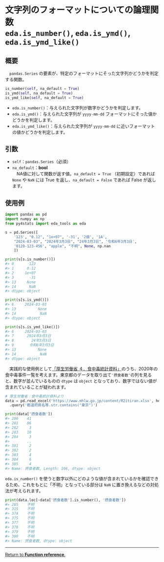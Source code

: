 # 文字列のフォーマットについての論理関数</br> `eda.is_number()`, `eda.is_ymd()`,  `eda.is_ymd_like()`

## 概要

　`pandas.Series` の要素が、特定のフォーマットにそった文字列かどうかを判定する関数。

```python
is_number(self, na_default = True)
is_ymd(self, na_default = True)
is_ymd_like(self, na_default = True)
```

- `eda.is_number()`：与えられた文字列が数字かどうかを判定します。
- `eda.is_ymd()`：与えられた文字列が `yyyy-mm-dd` フォーマットにそった値かどうかを判定します。
- `eda.is_ymd_like()`：与えられた文字列が `yyyy-mm-dd` に近いフォーマットの値かどうかを判定します。

## 引数

- `self`：`pandas.Series`（必須）
- `na_default`：**bool**</br>
 　NA値に対して関数が返す値。`na_default = True` （初期設定）であれば `None` や  `NaN` には True を返し、`na_default = False` であれば  False が返します。

## 使用例

```python
import pandas as pd
import numpy as np
from py4stats import eda_tools as eda

s = pd.Series([
    '123', "0.12", "1e+07", '-31', '2個', '1A',
    "2024-03-03", "2024年3月3日", "24年3月3日", '令和6年3月3日',
    '0120-123-456', "apple", "不明", None, np.nan
    ])

print(s[s.is_number()])
#> 0       123
#> 1      0.12
#> 2     1e+07
#> 3       -31
#> 13     None
#> 14      NaN
#> dtype: object

print(s[s.is_ymd()])
#> 6     2024-03-03
#> 13          None
#> 14           NaN
#> dtype: object

print(s[s.is_ymd_like()])
#> 6     2024-03-03
#> 7      2024年3月3日
#> 8        24年3月3日
#> 9       令和6年3月3日
#> 13          None
#> 14           NaN
#> dtype: object
```

　実践的な使用例として[「厚生労働省 ４．食中毒統計資料」](https://www.mhlw.go.jp/stf/seisakunitsuite/bunya/kenkou_iryou/shokuhin/syokuchu/04.html)のうち、2020年の食中毒事件一覧を考えます。東京都のデータを取り出て`'摂食者数'`の列を見ると、数字が並んでいるものの `dtype` は `object` となっており、数字ではない値が含まれていることが疑われます。

```python
# 厚生労働省：食中毒統計資料より
data = pd.read_excel('https://www.mhlw.go.jp/content/R2itiran.xlsx', header = 1)\
  .query('都道府県名等.str.contains("東京")')

print(data['摂食者数'])
#> 280    41
#> 281    86
#> 282     3
#> 283    10
#> 284     3
#>        ..
#> 381     2
#> 382     2
#> 383     4
#> 384     6
#> 385     4
#> Name: 摂食者数, Length: 106, dtype: object
```

`eda.is_number()` を使うと数字以外にどのような値が含まれているかを確認できるため、これをもとに「不明」となっている部分は `NaN` に置き換えるなどの対処法が考えられます。

```python
print(data.loc[~data['摂食者数'].is_number(), '摂食者数'])
#> 285    不明
#> 315    不明
#> 374    不明
#> 375    不明
#> 377    不明
#> 378    不明
#> 379    不明
#> 380    不明
#> Name: 摂食者数, dtype: object
```
***
[Return to **Function reference**.](https://github.com/Hirototensho/Py4Stats/blob/main/man/reference.md)
